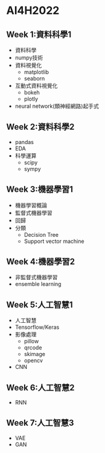 # AI4H2022

## Week 1:資料科學1
- 資料科學
- numpy技術
- 資料視覺化
  - matplotlib
  - seaborn
- 互動式資料視覺化
  - bokeh
  - plotly 
- neural network(類神經網路)起手式

## Week 2:資料科學2
- pandas
- EDA
- 科學運算
  - scipy
  - sympy 
## Week 3:機器學習1
- 機器學習概論
- 監督式機器學習
- 回歸
- 分類
  - Decision Tree
  - Support vector machine 
## Week 4:機器學習2
- 非監督式機器學習
- ensemble learning

## Week 5:人工智慧1
- 人工智慧
- Tensorflow/Keras
- 影像處理
  - pillow 
  - qrcode
  - skimage
  - opencv
- CNN

## Week 6:人工智慧2
- RNN
## Week 7:人工智慧3
- VAE
- GAN
